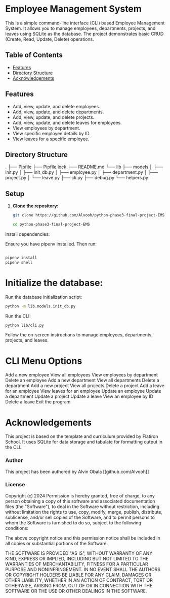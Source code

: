 # Employee Management System

This is a simple command-line interface (CLI) based Employee Management System. It allows you to manage employees, departments, projects, and leaves using SQLite as the database. The project demonstrates basic CRUD (Create, Read, Update, Delete) operations.

## Table of Contents

- [Features](#features)
- [Directory Structure](#directory-structure)
- [Acknowledgements](#acknowledgements)

## Features

- Add, view, update, and delete employees.
- Add, view, update, and delete departments.
- Add, view, update, and delete projects.
- Add, view, update, and delete leaves for employees.
- View employees by department.
- View specific employee details by ID.
- View leaves for a specific employee.

## Directory Structure
.
├── Pipfile
├── Pipfile.lock
├── README.md
└── lib
├── models
│ ├── init.py
│ ├── init_db.py
│ ├── employee.py
│ ├── department.py
│ ├── project.py
│ └── leave.py
├── cli.py
├── debug.py
└── helpers.py

## Setup

1. **Clone the repository:**

   ```bash
   git clone https://github.com/Alvooh/python-phase3-final-project-EMS

   cd python-phase3-final-project-EMS

Install dependencies:

Ensure you have pipenv installed. Then run:

```bash

pipenv install
pipenv shell
```
# Initialize the database:
Run the database initialization script:

```bash
python -m lib.models.init_db.py

```
Run the CLI:

```bash
python lib/cli.py
```
Follow the on-screen instructions to manage employees, departments, projects, and leaves.

# CLI Menu Options
Add a new employee
View all employees
View employees by department
Delete an employee
Add a new department
View all departments
Delete a department
Add a new project
View all projects
Delete a project
Add a leave for an employee
View leaves for an employee
Update an employee
Update a department
Update a project
Update a leave
View an employee by ID
Delete a leave
Exit the program


# Acknowledgements

This project is based on the template and curriculum provided by Flatiron School. It uses SQLite for data storage and tabulate for formatting output in the CLI.

### Author

This project has been authored by Alvin Obala [[github.com/Alvooh]]

### License

Copyright (c) 2024 Permission is hereby granted, free of charge, to any person obtaining a copy of this software and associated documentation files (the "Software"), to deal in the Software without restriction, including without limitation the rights to use, copy, modify, merge, publish, distribute, sublicense, and/or sell copies of the Software, and to permit persons to whom the Software is furnished to do so, subject to the following conditions:

The above copyright notice and this permission notice shall be included in all copies or substantial portions of the Software.


THE SOFTWARE IS PROVIDED "AS IS", WITHOUT WARRANTY OF ANY KIND, EXPRESS OR IMPLIED, INCLUDING BUT NOT LIMITED TO THE WARRANTIES OF MERCHANTABILITY, FITNESS FOR A PARTICULAR PURPOSE AND NONINFRINGEMENT. IN NO EVENT SHALL THE AUTHORS OR COPYRIGHT HOLDERS BE LIABLE FOR ANY CLAIM, DAMAGES OR OTHER LIABILITY, WHETHER IN AN ACTION OF CONTRACT, TORT OR OTHERWISE, ARISING FROM, OUT OF OR IN CONNECTION WITH THE SOFTWARE OR THE USE OR OTHER DEALINGS IN THE SOFTWARE.


